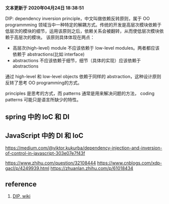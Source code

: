 **文本更新于 2020年04月24日 18:38:51**

DIP: dependency inversion principle，中文叫做依赖反转原则，属于 OO programmming 领域当中一种特定的解耦方式。传统的开发是高层次模块依赖于低层次的模块的细节，运用该原则之后，依赖关系会被翻转，从而使低层次模块依赖于高层次的模块。
该原则具体体现在两点：
- 高层次(high-level) module 不应该依赖于 low-level modules。两者都应该依赖于 abstractions(比如  interface)
- abstractions 不应该依赖于细节，细节（具体的实现）应该依赖于 abstractions

通过 high-level 和 low-level objects 依赖于同样的 abstraction，这种设计原则反转了思考 OO programming的方式。

principles 是思考的方式，而 patterns 通常是用来解决问题的方法， coding patterns 可能只是语言所缺少的特性。


## spring 中的 IoC 和 DI

## JavaScript 中的 DI 和 IoC
https://medium.com/@viktor.kukurba/dependency-injection-and-inversion-of-control-in-javascript-303e07e7f43f

https://www.zhihu.com/question/32108444
https://www.cnblogs.com/xdp-gacl/p/4249939.html
https://zhuanlan.zhihu.com/p/61018434
## reference
1. [DIP, wiki](https://en.wikipedia.org/wiki/Dependency_inversion_principle)